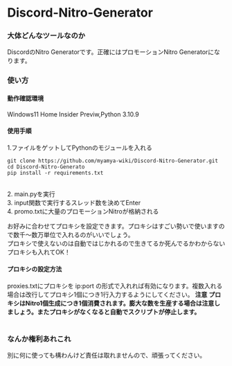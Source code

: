 # Discord-Nitro-Generator
### 大体どんなツールなのか
DiscordのNitro Generatorです。正確にはプロモーションNitro Generatorになります。
<br/>
### 使い方
#### 動作確認環境
Windows11 Home Insider Previw,Python 3.10.9
<br/>
#### 使用手順
1.ファイルをゲットしてPythonのモジュールを入れる<br/>
```shell script
git clone https://github.com/myamya-wiki/Discord-Nitro-Generator.git
cd Discord-Nitro-Generato
pip install -r requirements.txt
```
<br/>
2. main.pyを実行 
<br/>
3. input関数で実行するスレッド数を決めてEnter 
<br/>
4. promo.txtに大量のプロモーションNitroが格納される 
<br/>

お好みに合わせてプロキシを設定できます。プロキシはすごい勢いで使いますので数千～数万単位で入れるのがいいでしょう。<br/>
プロキシで使えないのは自動ではじかれるので生きてるか死んでるかわからないプロキシも入れてOK！<br/>

#### プロキシの設定方法
proxies.txtにプロキシを ip:port の形式で入れれば有効になります。複数入れる場合は改行してプロキシ1個につき1行入力するようにしてください。
<b>注意 プロキシはNitro1個生成につき1個消費されます。膨大な数を生産する場合は注意しましょう。またプロキシがなくなると自動でスクリプトが停止します。</b><br/><br/>

### なんか権利あれこれ
別に何に使っても構わんけど責任は取れませんので、頑張ってください。


